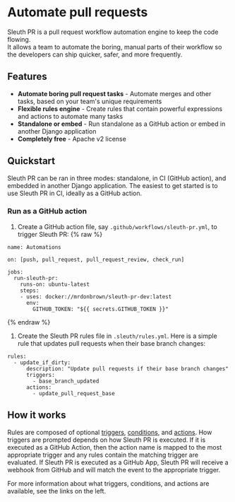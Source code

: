 #   Automate pull requests

Sleuth PR is a pull request workflow automation engine to keep the code flowing.  
It allows a team to automate the boring, manual parts of their workflow so the 
developers can ship quicker, safer, and more frequently.

## Features

* **Automate boring pull request tasks** - Automate merges and other tasks, based on your team's unique requirements
* **Flexible rules engine** - Create rules that contain powerful expressions and actions to automate many tasks
* **Standalone or embed** - Run standalone as a GitHub action or embed in another Django application
* **Completely free** - Apache v2 license

## Quickstart

Sleuth PR can be ran in three modes: standalone, in CI (GitHub action), and embedded in another Django application.
The easiest to get started is to use Sleuth PR in CI, ideally as a GitHub action.

### Run as a GitHub action

1. Create a GitHub action file, say `.github/workflows/sleuth-pr.yml`, to trigger Sleuth PR:
{% raw %}
```
name: Automations

on: [push, pull_request, pull_request_review, check_run]

jobs:
  run-sleuth-pr:
    runs-on: ubuntu-latest
    steps:
    - uses: docker://mrdonbrown/sleuth-pr-dev:latest
      env:
        GITHUB_TOKEN: "${{ secrets.GITHUB_TOKEN }}"
```
{% endraw %}
1. Create the Sleuth PR rules file in `.sleuth/rules.yml`. Here is a simple rule that updates pull requests when
 their base branch changes:
```
rules:
  - update_if_dirty:
      description: "Update pull requests if their base branch changes"
      triggers:
        - base_branch_updated
      actions:
        - update_pull_request_base
```

## How it works

Rules are composed of optional [triggers](triggers/), [conditions](conditions/), and [actions](actions/).  How triggers are
 prompted depends on
 how
 Sleuth PR
 is executed. If it is executed as a GitHub Action, then the action name is mapped to the most appropriate trigger
  and any rules contain the matching trigger are evaluated. If Sleuth PR is executed as a GitHub App, Sleuth PR will
   receive a webhook from GitHub and will match the event to the appropriate trigger.
   
For more information about what triggers, conditions, and actions are available, see the links on the left.